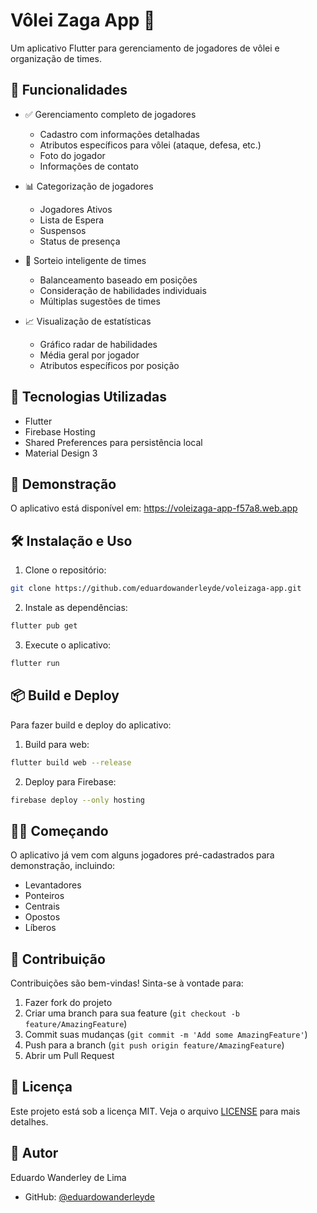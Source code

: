 # Vôlei Zaga App 🏐

Um aplicativo Flutter para gerenciamento de jogadores de vôlei e organização de times.

## 🌟 Funcionalidades

- ✅ Gerenciamento completo de jogadores
  - Cadastro com informações detalhadas
  - Atributos específicos para vôlei (ataque, defesa, etc.)
  - Foto do jogador
  - Informações de contato

- 📊 Categorização de jogadores
  - Jogadores Ativos
  - Lista de Espera
  - Suspensos
  - Status de presença

- 🎲 Sorteio inteligente de times
  - Balanceamento baseado em posições
  - Consideração de habilidades individuais
  - Múltiplas sugestões de times

- 📈 Visualização de estatísticas
  - Gráfico radar de habilidades
  - Média geral por jogador
  - Atributos específicos por posição

## 🚀 Tecnologias Utilizadas

- Flutter
- Firebase Hosting
- Shared Preferences para persistência local
- Material Design 3

## 📱 Demonstração

O aplicativo está disponível em: <https://voleizaga-app-f57a8.web.app>

## 🛠️ Instalação e Uso

1. Clone o repositório:

```bash
git clone https://github.com/eduardowanderleyde/voleizaga-app.git
```

2. Instale as dependências:

```bash
flutter pub get
```

3. Execute o aplicativo:

```bash
flutter run
```

## 📦 Build e Deploy

Para fazer build e deploy do aplicativo:

1. Build para web:

```bash
flutter build web --release
```

2. Deploy para Firebase:

```bash
firebase deploy --only hosting
```

## 🏃‍♂️ Começando

O aplicativo já vem com alguns jogadores pré-cadastrados para demonstração, incluindo:

- Levantadores
- Ponteiros
- Centrais
- Opostos
- Líberos

## 🤝 Contribuição

Contribuições são bem-vindas! Sinta-se à vontade para:

1. Fazer fork do projeto
2. Criar uma branch para sua feature (`git checkout -b feature/AmazingFeature`)
3. Commit suas mudanças (`git commit -m 'Add some AmazingFeature'`)
4. Push para a branch (`git push origin feature/AmazingFeature`)
5. Abrir um Pull Request

## 📄 Licença

Este projeto está sob a licença MIT. Veja o arquivo [LICENSE](LICENSE) para mais detalhes.

## 👤 Autor

Eduardo Wanderley de Lima

- GitHub: [@eduardowanderleyde](https://github.com/eduardowanderleyde)
